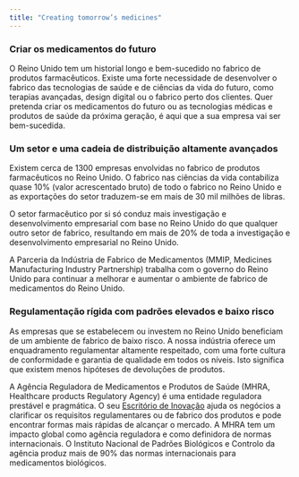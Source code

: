 ```yaml
---
title: "Creating tomorrow’s medicines"
---
```

### Criar os medicamentos do futuro

O Reino Unido tem um historial longo e bem-sucedido no fabrico de produtos farmacêuticos. Existe uma forte necessidade de desenvolver o fabrico das tecnologias de saúde e de ciências da vida do futuro, como terapias avançadas, design digital ou o fabrico perto dos clientes. Quer pretenda criar os medicamentos do futuro ou as tecnologias médicas e produtos de saúde da próxima geração, é aqui que a sua empresa vai ser bem-sucedida.

### Um setor e uma cadeia de distribuição altamente avançados

Existem cerca de 1300 empresas envolvidas no fabrico de produtos farmacêuticos no Reino Unido. O fabrico nas ciências da vida contabiliza quase 10% (valor acrescentado bruto) de todo o fabrico no Reino Unido e as exportações do setor traduzem-se em mais de 30 mil milhões de libras.

O setor farmacêutico por si só conduz mais investigação e desenvolvimento empresarial com base no Reino Unido do que qualquer outro setor de fabrico, resultando em mais de 20% de toda a investigação e desenvolvimento empresarial no Reino Unido. 

A Parceria da Indústria de Fabrico de Medicamentos (MMIP, Medicines Manufacturing Industry Partnership) trabalha com o governo do Reino Unido para continuar a melhorar e aumentar o ambiente de fabrico de medicamentos do Reino Unido.

### Regulamentação rígida com padrões elevados e baixo risco

As empresas que se estabelecem ou investem no Reino Unido beneficiam de um ambiente de fabrico de baixo risco. A nossa indústria oferece um enquadramento regulamentar altamente respeitado, com uma forte cultura de conformidade e garantia de qualidade em todos os níveis. Isto significa que existem menos hipóteses de devoluções de produtos.

A Agência Reguladora de Medicamentos e Produtos de Saúde (MHRA, Healthcare products Regulatory Agency) é uma entidade reguladora prestável e pragmática. O seu [Escritório de Inovação](https://www.gov.uk/government/groups/mhra-innovation-office) ajuda os negócios a clarificar os requisitos regulamentares ou de fabrico dos produtos e pode encontrar formas mais rápidas de alcançar o mercado. A MHRA tem um impacto global como agência reguladora e como definidora de normas internacionais. O Instituto Nacional de Padrões Biológicos e Controlo da agência produz mais de 90% das normas internacionais para medicamentos biológicos.
